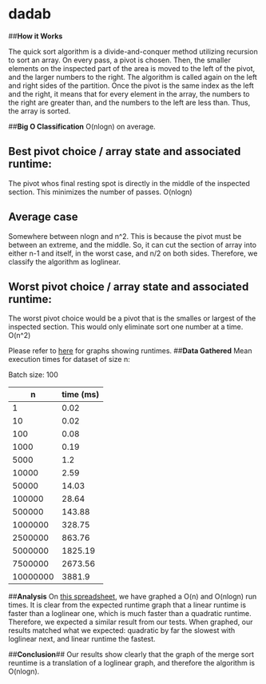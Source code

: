 # dadab

##**How it Works**

The quick sort algorithm is a divide-and-conquer method utilizing recursion to sort an array. On every pass, a pivot is chosen. Then, the smaller elements on the inspected part of the area is moved to the left of the pivot, and the larger numbers to the right. The algorithm is called again on the left and right sides of the partition. Once the pivot is the same index as the left and the right, it means that for every element in the array, the numbers to the right are greater than, and the numbers to the left are less than. Thus, the array is sorted.

##**Big O Classification**
O(nlogn) on average.

## Best pivot choice / array state and associated runtime:
The pivot whos final resting spot is directly in the middle of the inspected section. This minimizes the number of passes. O(nlogn)

## Average case
Somewhere between nlogn and n^2. This is because the pivot must be between an extreme, and the middle. So, it can cut the section of array into either n-1 and itself, in the worst case, and n/2 on both sides. Therefore, we classify the algorithm as loglinear.

## Worst pivot choice / array state and associated runtime: 
The worst pivot choice would be a pivot that is the smalles or largest of the inspected section. This would only eliminate sort one number at a time. O(n^2)

Please refer to [here](https://docs.google.com/spreadsheets/d/1Cz4IlncD-2vgb6dJkJXUBLzVvh0Em00AyKuoM9bHJoc/pubhtml) for graphs showing runtimes.
##**Data Gathered**
Mean execution times for dataset of size n:

Batch size: 100

  n        | time (ms)
  -------- | ---------
1	         | 0.02
10	       | 0.02
100	       | 0.08
1000	     | 0.19
5000	     | 1.2
10000	     | 2.59
50000	     | 14.03
100000	   | 28.64
500000	   | 143.88
1000000	   | 328.75
2500000	   | 863.76
5000000	   | 1825.19
7500000	   | 2673.56
10000000	 | 3881.9

##**Analysis**
On [this spreadsheet](https://docs.google.com/spreadsheets/d/1Cz4IlncD-2vgb6dJkJXUBLzVvh0Em00AyKuoM9bHJoc/pubhtml), we have graphed a O(n) and O(nlogn) run times. It is clear from the expected runtime graph that a linear runtime is faster than a loglinear one, which is much faster than a quadratic runtime. Therefore, we expected a similar result from our tests. When graphed, our results matched what we expected: quadratic by far the slowest with loglinear next, and linear runtime the fastest. 

##**Conclusion**##
Our results show clearly that the graph of the merge sort reuntime is a translation of a loglinear graph, and therefore the algorithm is O(nlogn).

